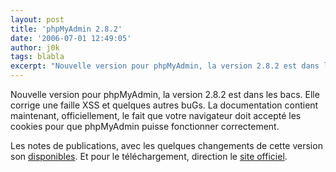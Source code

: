 ```yaml
---
layout: post
title: 'phpMyAdmin 2.8.2'
date: '2006-07-01 12:49:05'
author: j0k
tags: blabla
excerpt: "Nouvelle version pour phpMyAdmin, la version 2.8.2 est dans les bacs.     \nElle corrige une faille XSS et quelques autres buGs. La documentation contient maintenant, officiellement, le fait que votre navigateur doit accepté les cookies pour que phpMyAdmin puisse fonctionner correctement.  \n  \nLes notes de publications, avec les quelques changements      …"
---
```


Nouvelle version pour phpMyAdmin, la version 2.8.2 est dans les bacs.
Elle corrige une faille XSS et quelques autres buGs. La documentation contient maintenant, officiellement, le fait que votre navigateur doit accepté les cookies pour que phpMyAdmin puisse fonctionner correctement.

Les notes de publications, avec les quelques changements de cette version son [disponibles](http://www.phpmyadmin.net/home_page/downloads.php?relnotes=0). Et pour le téléchargement, direction le [site officiel](http://www.phpmyadmin.net/home_page/downloads.php#2.8.2).
